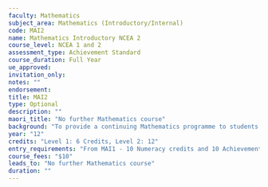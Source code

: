 ```yaml
---
faculty: Mathematics
subject_area: Mathematics (Introductory/Internal)
code: MAI2
name: Mathematics Introductory NCEA 2
course_level: NCEA 1 and 2
assessment_type: Achievement Standard
course_duration: Full Year
ue_approved: 
invitation_only: 
notes: ""
endorsement: 
title: MAI2
type: Optional
description: ""
maori_title: "No further Mathematics course"
background: "To provide a continuing Mathematics programme to students for whom a formal academic course is not suitable. This course contains Level 1 and 2 standards and is completely internally assessed. Topics covered; Trigonometry, Statistics, Networks, Coordinate Geometry."
year: "12"
credits: "Level 1: 6 Credits, Level 2: 12"
entry_requirements: "From MAI1 - 10 Numeracy credits and 10 Achievement Standard credits, MAG1 - 10 Achievement Standard credits. HOF/TIC approval required."
course_fees: "$10"
leads_to: "No further Mathematics course"
duration: ""
---
```

